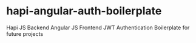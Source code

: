 # hapi-angular-auth-boilerplate
Hapi JS Backend Angular JS Frontend JWT Authentication Boilerplate for future projects
